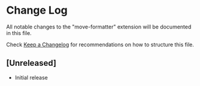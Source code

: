 # Change Log

All notable changes to the "move-formatter" extension will be documented in this file.

Check [Keep a Changelog](http://keepachangelog.com/) for recommendations on how to structure this file.

## [Unreleased]

- Initial release